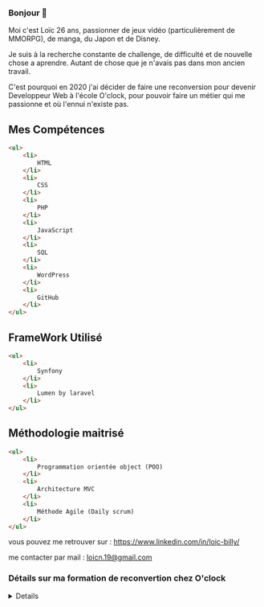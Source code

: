 ### Bonjour 👋 

Moi c'est Loïc 26 ans, passionner de jeux vidéo (particulièrement de MMORPG), de manga, du Japon et de Disney.

Je suis à la recherche constante de challenge, de difficulté et de nouvelle chose a aprendre. Autant de chose que je n'avais pas dans mon ancien travail.

C'est pourquoi en 2020 j'ai décider de faire une reconversion pour devenir Developpeur Web à l'école O'clock, pour pouvoir faire un métier qui me passionne et où l'ennui n'existe pas.

## Mes Compétences

```html
<ul>
    <li> 
        HTML 
    </li>
    <li>
        CSS
    </li>
    <li>
        PHP
    </li>
    <li>
        JavaScript
    </li>
    <li>
        SQL
    </li>
    <li>
        WordPress
    </li>
    <li>
        GitHub
    </li>
</ul>
```

## FrameWork Utilisé
```html
<ul>
    <li>
        Synfony
    </li>
    <li>
        Lumen by laravel 
    </li>
</ul>
```

## Méthodologie maitrisé
```html
<ul>
    <li>
        Programmation orientée object (POO)
    </li>
    <li>
        Architecture MVC
    </li>
    <li>
        Méthode Agile (Daily scrum)
    </li>
</ul>
```

 vous pouvez me retrouver sur : https://www.linkedin.com/in/loic-billy/
 
 me contacter par mail : loicn.19@gmail.com

### Détails sur ma formation de reconvertion chez O'clock
<details>
La formation ce déroule en téléprésentiel sur 5 mois :
- 700 heures intensives de formation
- 3 mois de socle : Html / CSS / JS / PHP 
- 1 mois de spécialisation : Spécialisation Symfony 
  - Twig, PSR-4, héritage, POO
  - Doctrine et modèles, fixtures, concept d'ORM, lire et écrire en base de données
  - Formulaires, sécurité, sessions et comptes
  - API, services, events, test unitaires et fonctionnels, déploiement
- 1 mois de projet
</details>
